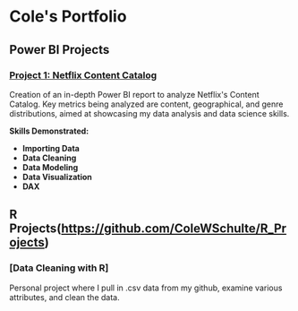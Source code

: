 # Cole's Portfolio


## Power BI Projects
### [Project 1: Netflix Content Catalog](https://github.com/ColeWSchulte/Netflix-Catalog-Analysis)
Creation of an in-depth Power BI report to analyze Netflix's Content Catalog. Key metrics being analyzed are content, geographical, and genre distributions, aimed at showcasing my data analysis and data science skills.

**Skills Demonstrated:**
  - **Importing Data**
  - **Data Cleaning**
  - **Data Modeling**
  - **Data Visualization**
  - **DAX**

## R Projects(https://github.com/ColeWSchulte/R_Projects)
### [Data Cleaning with R]
Personal project where I pull in .csv data from my github, examine various attributes, and clean the data.
